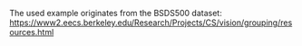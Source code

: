 The used example originates from the BSDS500 dataset: https://www2.eecs.berkeley.edu/Research/Projects/CS/vision/grouping/resources.html